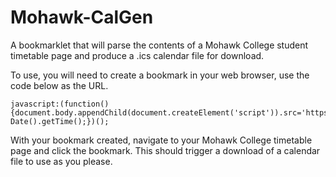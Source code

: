 Mohawk-CalGen
=============

A bookmarklet that will parse the contents of a Mohawk College student timetable page and produce a .ics calendar file for download. 

To use, you will need to create a bookmark in your web browser, use the code below as the URL.

```
javascript:(function(){document.body.appendChild(document.createElement('script')).src='https://googledrive.com/host/0B4FcNEHQvQ0sb2RCQVZNRm43M0E?'+new Date().getTime();})();
```
With your bookmark created, navigate to your Mohawk College timetable page and click the bookmark. This should trigger a download of a calendar file to use as you please.

